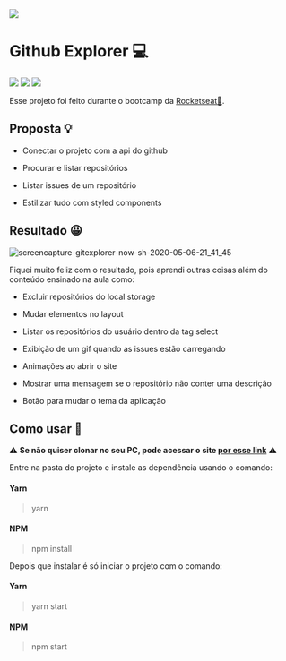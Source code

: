 <img src="https://camo.githubusercontent.com/d25397e9df01fe7882dcc1cbc96bdf052ffd7d0c/68747470733a2f2f73746f726167652e676f6f676c65617069732e636f6d2f676f6c64656e2d77696e642f626f6f7463616d702d676f737461636b2f6865616465722d6465736166696f732e706e67">


# Github Explorer 💻
![](https://img.shields.io/badge/Npm-6.13.4-green)
![](https://img.shields.io/badge/React-16.13.1-blue)
![](https://img.shields.io/badge/Typescript-3.7.2-yellow)

Esse projeto foi feito durante o bootcamp da [Rocketseat💜](https://rocketseat.com.br).


## Proposta 💡

- Conectar o projeto com a api do github

- Procurar e listar repositórios

- Listar issues de um repositório

- Estilizar tudo com styled components


## Resultado 😀
![screencapture-gitexplorer-now-sh-2020-05-06-21_41_45](https://user-images.githubusercontent.com/36713669/81242024-6817ea00-8fe2-11ea-9bb8-117aaae16b97.png)

Fiquei muito feliz com o resultado, pois aprendi outras coisas além do conteúdo ensinado na aula como: 

- Excluir repositórios do local storage

- Mudar elementos no layout

- Listar os repositórios do usuário dentro da tag select

- Exibição de um gif quando as issues estão carregando

- Animações ao abrir o site

- Mostrar uma mensagem se o repositório não conter uma descrição

- Botão para mudar o tema da aplicação


## Como usar 🤔


⚠ **Se não quiser clonar no seu PC, pode acessar o site [por esse link](https://gitexplorer.now.sh)** ⚠ 


Entre na pasta do projeto e instale as dependência usando o comando:
#### Yarn
> yarn 
#### NPM
> npm install

Depois que instalar é só iniciar o projeto com o comando:
#### Yarn
> yarn start
#### NPM
> npm start




